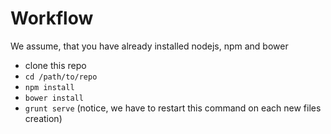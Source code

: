 Workflow
========
We assume, that you have already installed nodejs, npm and bower
- clone this repo
- `cd /path/to/repo`
- `npm install`
- `bower install`
- `grunt serve` (notice, we have to restart this command on each new files creation)

